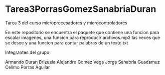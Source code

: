# Tarea3PorrasGomezSanabriaDuran
Tarea 3 del curso microprocesadores y microcontroladores

En este repositorio se encuentra el paquete que contiene una funcion para escalar imagenes, una funcion para reproducir archivos.mp3 las veces que se
desee y una funcion para contar palabras de un texto.txt


Integrantes del grupo:

Armando Duran Brizuela
Alejandro Gomez Vega
Jorge Sanabria Guadamuz
Celimo Porras Aguilar
